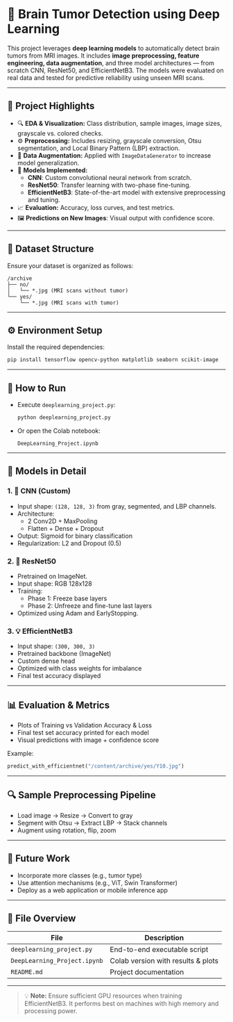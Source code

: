 
# 🧠 Brain Tumor Detection using Deep Learning

This project leverages **deep learning models** to automatically detect brain tumors from MRI images. It includes **image preprocessing, feature engineering, data augmentation**, and three model architectures — from scratch CNN, ResNet50, and EfficientNetB3. The models were evaluated on real data and tested for predictive reliability using unseen MRI scans.

---

## 📌 Project Highlights

- 🔍 **EDA & Visualization:** Class distribution, sample images, image sizes, grayscale vs. colored checks.
- ⚙️ **Preprocessing:** Includes resizing, grayscale conversion, Otsu segmentation, and Local Binary Pattern (LBP) extraction.
- 🔄 **Data Augmentation:** Applied with `ImageDataGenerator` to increase model generalization.
- 🧠 **Models Implemented:**
  - **CNN**: Custom convolutional neural network from scratch.
  - **ResNet50**: Transfer learning with two-phase fine-tuning.
  - **EfficientNetB3**: State-of-the-art model with extensive preprocessing and tuning.
- 📈 **Evaluation:** Accuracy, loss curves, and test metrics.
- 🖼️ **Predictions on New Images**: Visual output with confidence score.

---

## 📁 Dataset Structure

Ensure your dataset is organized as follows:

```
/archive
├── no/
│   └── *.jpg (MRI scans without tumor)
└── yes/
    └── *.jpg (MRI scans with tumor)
```

---

## ⚙️ Environment Setup

Install the required dependencies:

```bash
pip install tensorflow opencv-python matplotlib seaborn scikit-image
```

---

## 🚀 How to Run

- Execute `deeplearning_project.py`:
  ```bash
  python deeplearning_project.py
  ```
- Or open the Colab notebook:
  ```
  DeepLearning_Project.ipynb
  ```

---

## 🧠 Models in Detail

### 1. 🧪 CNN (Custom)
- Input shape: `(128, 128, 3)` from gray, segmented, and LBP channels.
- Architecture:
  - 2 Conv2D + MaxPooling
  - Flatten + Dense + Dropout
- Output: Sigmoid for binary classification
- Regularization: L2 and Dropout (0.5)

### 2. 🔁 ResNet50
- Pretrained on ImageNet.
- Input shape: RGB 128x128
- Training:
  - Phase 1: Freeze base layers
  - Phase 2: Unfreeze and fine-tune last layers
- Optimized using Adam and EarlyStopping.

### 3. 💡 EfficientNetB3
- Input shape: `(300, 300, 3)`
- Pretrained backbone (ImageNet)
- Custom dense head
- Optimized with class weights for imbalance
- Final test accuracy displayed

---

## 📊 Evaluation & Metrics

- Plots of Training vs Validation Accuracy & Loss
- Final test set accuracy printed for each model
- Visual predictions with image + confidence score

Example:

```python
predict_with_efficientnet("/content/archive/yes/Y10.jpg")
```

---

## 🔍 Sample Preprocessing Pipeline

- Load image → Resize → Convert to gray
- Segment with Otsu → Extract LBP → Stack channels
- Augment using rotation, flip, zoom

---

## 🏁 Future Work

- Incorporate more classes (e.g., tumor type)
- Use attention mechanisms (e.g., ViT, Swin Transformer)
- Deploy as a web application or mobile inference app

---

## 📂 File Overview

| File | Description |
|------|-------------|
| `deeplearning_project.py` | End-to-end executable script |
| `DeepLearning_Project.ipynb` | Colab version with results & plots |
| `README.md` | Project documentation |

---

> 💡 **Note:** Ensure sufficient GPU resources when training EfficientNetB3. It performs best on machines with high memory and processing power.


